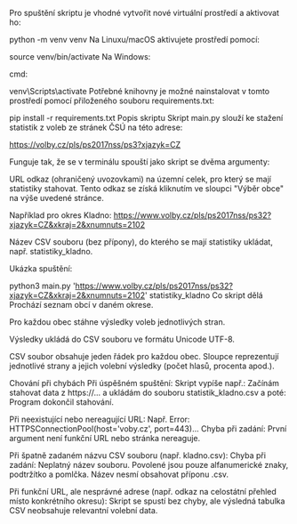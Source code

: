 Pro spuštění skriptu je vhodné vytvořit nové virtuální prostředí a aktivovat ho:


python -m venv venv
Na Linuxu/macOS aktivujete prostředí pomocí:


source venv/bin/activate
Na Windows:

cmd:

venv\Scripts\activate
Potřebné knihovny je možné nainstalovat v tomto prostředí pomocí přiloženého souboru requirements.txt:

pip install -r requirements.txt
Popis skriptu
Skript main.py slouží ke stažení statistik z voleb ze stránek ČSÚ na této adrese:

https://volby.cz/pls/ps2017nss/ps3?xjazyk=CZ

Funguje tak, že se v terminálu spouští jako skript se dvěma argumenty:

URL odkaz (ohraničený uvozovkami) na územní celek, pro který se mají statistiky stahovat.
Tento odkaz se získá kliknutím ve sloupci "Výběr obce" na výše uvedené stránce.

Například pro okres Kladno:
https://www.volby.cz/pls/ps2017nss/ps32?xjazyk=CZ&xkraj=2&xnumnuts=2102

Název CSV souboru (bez přípony), do kterého se mají statistiky ukládat, např. statistiky_kladno.

Ukázka spuštění:

python3 main.py 'https://www.volby.cz/pls/ps2017nss/ps32?xjazyk=CZ&xkraj=2&xnumnuts=2102' statistiky_kladno
Co skript dělá
Prochází seznam obcí v daném okrese.

Pro každou obec stáhne výsledky voleb jednotlivých stran.

Výsledky ukládá do CSV souboru ve formátu Unicode UTF-8.

CSV soubor obsahuje jeden řádek pro každou obec. Sloupce reprezentují jednotlivé strany a jejich volební výsledky (počet hlasů, procenta apod.).

Chování při chybách
Při úspěšném spuštění:
Skript vypíše např.:
Začínám stahovat data z https://... a ukládám do souboru statistik_kladno.csv
a poté: Program dokončil stahování.

Při neexistující nebo nereagující URL:
Např.
Error: HTTPSConnectionPool(host='voby.cz', port=443)...
Chyba při zadání: První argument není funkční URL nebo stránka nereaguje.

Při špatně zadaném názvu CSV souboru (např. kladno.csv):
Chyba při zadání: Neplatný název souboru.
Povolené jsou pouze alfanumerické znaky, podtržítko a pomlčka. Název nesmí obsahovat příponu .csv.

Při funkční URL, ale nesprávné adrese (např. odkaz na celostátní přehled místo konkrétního okresu):
Skript se spustí bez chyby, ale výsledná tabulka CSV neobsahuje relevantní volební data.

